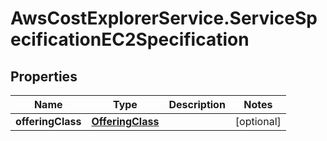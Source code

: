 # AwsCostExplorerService.ServiceSpecificationEC2Specification

## Properties

Name | Type | Description | Notes
------------ | ------------- | ------------- | -------------
**offeringClass** | [**OfferingClass**](OfferingClass.md) |  | [optional] 


